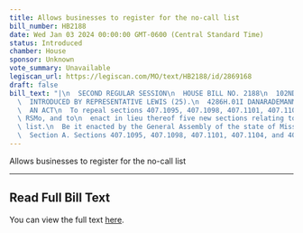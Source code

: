 ```yaml
---
title: Allows businesses to register for the no-call list
bill_number: HB2188
date: Wed Jan 03 2024 00:00:00 GMT-0600 (Central Standard Time)
status: Introduced
chamber: House
sponsor: Unknown
vote_summary: Unavailable
legiscan_url: https://legiscan.com/MO/text/HB2188/id/2869168
draft: false
bill_text: "|\n  SECOND REGULAR SESSION\n  HOUSE BILL NO. 2188\n  102ND GENERAL ASSEMBLY\n\
  \  INTRODUCED BY REPRESENTATIVE LEWIS (25).\n  4286H.01I DANARADEMANMILLER,ChiefClerk\n\
  \  AN ACT\n  To repeal sections 407.1095, 407.1098, 407.1101, 407.1104, and 407.1110,\
  \ RSMo, and to\n  enact in lieu thereof five new sections relating to the no-call\
  \ list.\n  Be it enacted by the General Assembly of the state of Missouri, as follows:\n\
  \  Section A. Sections 407.1095, 407.1098, 407.1101, 407.1104, and 407.1110, RSMo,"
---
```

Allows businesses to register for the no-call list

---

## Read Full Bill Text

You can view the full text [here](https://legiscan.com/MO/text/HB2188/id/2869168).
